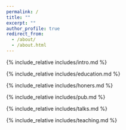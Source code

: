 ```yaml
---
permalink: /
title: ""
excerpt: ""
author_profile: true
redirect_from: 
  - /about/
  - /about.html
---
```


<span class='anchor' id='about-me'></span>
{% include_relative includes/intro.md %}

<span class='anchor' id='educations'></span>

{% include_relative includes/education.md %}

<!-- <span class='anchor' id='academia'></span>

{% include_relative includes/academia.md %} -->

<span class='anchor' id='awards'></span>

{% include_relative includes/honers.md %}

<span class='anchor' id='publications'></span>

{% include_relative includes/pub.md %}

<span class='anchor' id='talks'></span>

{% include_relative includes/talks.md %}

<span class='anchor' id='teaching'></span>

{% include_relative includes/teaching.md %}

